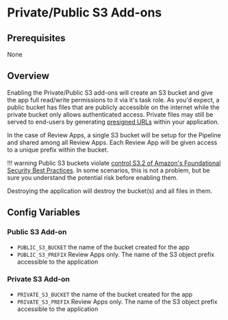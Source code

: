 # Private/Public S3 Add-ons

## Prerequisites

None

## Overview

Enabling the Private/Public S3 add-ons will create an S3 bucket and give the app full read/write permissions to it via it's task role. As you'd expect, a public bucket has files that are publicly accessible on the internet while the private bucket only allows authenticated access. Private files may still be served to end-users by generating [presigned URLs](https://docs.aws.amazon.com/AmazonS3/latest/userguide/ShareObjectPreSignedURL.html) within your application.

In the case of Review Apps, a single S3 bucket will be setup for the Pipeline and shared among all Review Apps. Each Review App will be given access to a unique prefix within the bucket.

!!! warning
    Public S3 buckets violate [control S3.2 of Amazon's Foundational Security Best Practices](https://docs.aws.amazon.com/securityhub/latest/userguide/securityhub-standards-fsbp-controls.html#fsbp-s3-2). In some scenarios, this is not a problem, but be sure you understand the potential risk before enabling them.

Destroying the application will destroy the bucket(s) and all files in them.

## Config Variables

### Public S3 Add-on

* `PUBLIC_S3_BUCKET` the name of the bucket created for the app
* `PUBLIC_S3_PREFIX` Review Apps only. The name of the S3 object prefix accessible to the application

### Private S3 Add-on

* `PRIVATE_S3_BUCKET` the name of the bucket created for the app
* `PRIVATE_S3_PREFIX` Review Apps only. The name of the S3 object prefix accessible to the application
